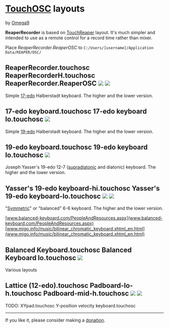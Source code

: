 # [TouchOSC](hexler.net/software/touchosc) layouts
by [Omega9](https://omega9.web.app/)

**ReaperRecorder** is based on [TouchReaper](https://forum.cockos.com/showpost.php?s=764669ee8aaa672e21baf215bc17aadd&p=923046&postcount=9) layout.
It's much simpler and intended to use as a remote control for a record time rather than mixer.

Place *ReaperRecorder.ReaperOSC* to `C:/Users/[username]/Application Data/REAPER/OSC/`

ReaperRecorder.touchosc
ReaperRecorderH.touchosc
ReaperRecorder.ReaperOSC
![](/TouchOSC/screenshots/ReaperRecorder.png)
![](/TouchOSC/screenshots/ReaperRecorderH.png)
---

Simple [17-edo](https://en.xen.wiki/w/17edo)  Halberstadt keyboard.
The higher and the lower version.

17-edo keyboard.touchosc
17-edo keyboard lo.touchosc
![](/TouchOSC/screenshots/17-edo_keyboard.png)
---

Simple [19-edo]([xenharmonic.wikispaces.com/19edo](https://en.xen.wiki/w/19-edo)) Halberstadt keyboard.
The higher and the lower version.

19-edo keyboard.touchosc
19-edo keyboard lo.touchosc
![](/TouchOSC/screenshots/19-edo_keyboard.png)
---

Joseph Yasser's 19-edo 12-7 ([supradiatonic](https://en.xen.wiki/w/19edo#As_a_means_of_extending_harmony) and diatonic) keyboard.
The higher and the lower version.

Yasser's 19-edo keyboard-hi.touchosc
Yasser's 19-edo keyboard-lo.touchosc
![](/TouchOSC/screenshots/Yasser's_19-edo_keyboard_1.png)
![](/TouchOSC/screenshots/Yasser's_19-edo_keyboard_2.png)
---

"[Symmetric](www.youtube.com/watch?v=dGUD58gp6Fk)" or "balanced" 6-6 keyboard.
The higher and the lower version.

[www.balanced-keyboard.com/PeopleAndResources.aspx](www.balanced-keyboard.com/PeopleAndResources.aspx)
[www.migo.info/music/bilinear_chromatic_keyboard.xhtml_en.html](www.migo.info/music/bilinear_chromatic_keyboard.xhtml_en.html)

Balanced Keyboard.touchosc
Balanced Keyboard lo.touchosc
![](/TouchOSC/screenshots/Balanced_Keyboard.png)
---

Various layouts

Lattice (12-edo).touchosc
Padboard-lo-h.touchosc
Padboard-mid-h.touchosc
![](/TouchOSC/screenshots/Padboard1.png)
![](/TouchOSC/screenshots/Padboard2.png)
---

TODO:
XYpad.touchosc
Y-position velocity keyboard.touchosc

---
If you like it, please consider making a [donation](https://omega9.web.app/donation/).
